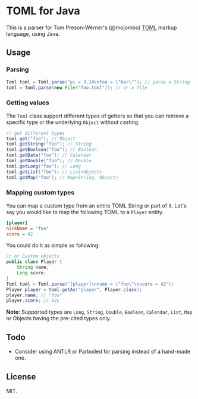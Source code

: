 TOML for Java
===
This is a parser for Tom Preson-Werner's (@mojombo) [TOML](https://raw.github.com/mojombo/toml/) markup language, using Java.

Usage
----

### Parsing

```java
Toml toml = Toml.parse("pi = 3.14\nfoo = \"bar\""); // parse a String
toml = Toml.parse(new File("foo.toml")); // or a file
```

### Getting values

The `Toml` class support different types of getters so that you can retrieve a specific type or the underlying `Object` without casting.

```java
// get different types
toml.get("foo"); // Object
toml.getString("foo"); // String
toml.getBoolean("foo"); // Boolean
toml.getDate("foo"); // Calendar
toml.getDouble("foo"); // Double
toml.getLong("foo"); // Long
toml.getList("foo"); // List<Object>
toml.getMap("foo"); // Map<String, Object>
```

### Mapping custom types

You can map a custom type from an entire TOML String or part of it.
Let's say you would like to map the following TOML to a `Player` entity.

```ini
[player]
nickName = "foo"
score = 42
```

You could do it as simple as following:
```java
// or Custom objects
public class Player {
    String name;
    Long score;
}
Toml toml = Toml.parse("[player]\nname = \"foo\"\nscore = 42");
Player player = toml.getAs("player", Player.class);
player.name; // "foo"
player.score; // 42L
```

**Note:** Supported types are `Long`, `String`, `Double`, `Boolean`, `Calendar`, `List`, `Map` or Objects having the pre-cited types only.

Todo
-----

* Consider using ANTLR or Parboiled for parsing instead of a hand-made one.

License
-----
MIT.
